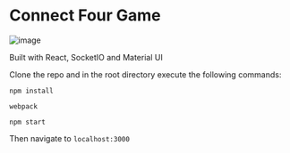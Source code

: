 # Connect Four Game

![image](https://user-images.githubusercontent.com/4388672/86435249-6a31b880-bcb4-11ea-8a4a-c892e36a9945.png)

Built with React, SocketIO and Material UI

Clone the repo and in the root directory execute the following commands:

`npm install`

`webpack`

`npm start`

Then navigate to `localhost:3000`
